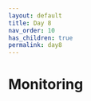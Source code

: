 ```yaml
---
layout: default
title: Day 8
nav_order: 10
has_children: true
permalink: day8
---
```


# Monitoring

